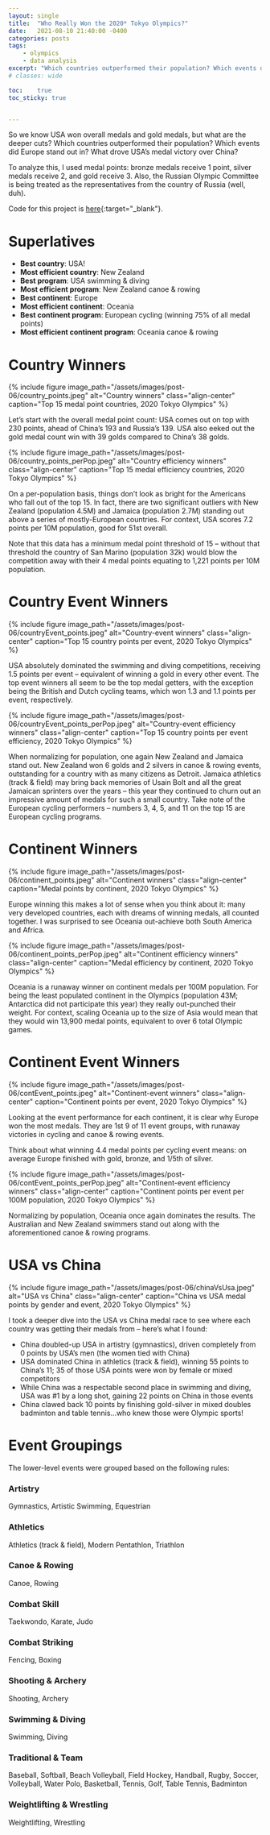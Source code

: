 ```yaml
---
layout: single
title:  "Who Really Won the 2020* Tokyo Olympics?"
date:   2021-08-10 21:40:00 -0400
categories: posts
tags:
    - olympics
    - data analysis
excerpt: "Which countries outperformed their population? Which events did Europe stand out in? What drove USA’s medal victory over China? Find out!"
# classes: wide

toc:    true
toc_sticky: true


---
```


So we know USA won overall medals and gold medals, but what are the deeper cuts? Which countries outperformed their population? Which events did Europe stand out in? What drove USA’s medal victory over China?

To analyze this, I used medal points: bronze medals receive 1 point, silver medals receive 2, and gold receive 3. Also, the Russian Olympic Committee is being treated as the representatives from the country of Russia (well, duh).

Code for this project is [here](https://github.com/ryanofarrell/public/tree/main/projects/olympics){:target="_blank"}.

# Superlatives

- **Best country**: USA!
- **Most efficient country**: New Zealand
- **Best program**: USA swimming & diving
- **Most efficient program**: New Zealand canoe & rowing
- **Best continent**: Europe
- **Most efficient continent**: Oceania
- **Best continent program**: European cycling (winning 75% of all medal points)
- **Most efficient continent program**: Oceania canoe & rowing

# Country Winners

{% include figure 
    image_path="/assets/images/post-06/country_points.jpeg" 
    alt="Country winners" 
    class="align-center"
    caption="Top 15 medal point countries, 2020 Tokyo Olympics"
%}

Let’s start with the overall medal point count: USA comes out on top with 230 points, ahead of China’s 193 and Russia’s 139. USA also eeked out the gold medal count win with 39 golds compared to China’s 38 golds.

{% include figure 
    image_path="/assets/images/post-06/country_points_perPop.jpeg" 
    alt="Country efficiency winners" 
    class="align-center"
    caption="Top 15 medal efficiency countries, 2020 Tokyo Olympics"
%}

On a per-population basis, things don’t look as bright for the Americans who fall out of the top 15. In fact, there are two significant outliers with New Zealand (population 4.5M) and Jamaica (population 2.7M) standing out above a series of mostly-European countries. For context, USA scores 7.2 points per 10M population, good for 51st overall.

Note that this data has a minimum medal point threshold of 15 – without that threshold the country of San Marino (population 32k) would blow the competition away with their 4 medal points equating to 1,221 points per 10M population.

# Country Event Winners

{% include figure 
    image_path="/assets/images/post-06/countryEvent_points.jpeg" 
    alt="Country-event winners" 
    class="align-center"
    caption="Top 15 country points per event, 2020 Tokyo Olympics"
%}

USA absolutely dominated the swimming and diving competitions, receiving 1.5 points per event – equivalent of winning a gold in every other event. The top event winners all seem to be the top medal getters, with the exception being the British and Dutch cycling teams, which won 1.3 and 1.1 points per event, respectively.

{% include figure 
    image_path="/assets/images/post-06/countryEvent_points_perPop.jpeg" 
    alt="Country-event efficiency winners" 
    class="align-center"
    caption="Top 15 country points per event efficiency, 2020 Tokyo Olympics"
%}

When normalizing for population, one again New Zealand and Jamaica stand out. New Zealand won 6 golds and 2 silvers in canoe & rowing events, outstanding for a country with as many citizens as Detroit. Jamaica athletics (track & field) may bring back memories of Usain Bolt and all the great Jamaican sprinters over the years – this year they continued to churn out an impressive amount of medals for such a small country. Take note of the European cycling performers – numbers 3, 4, 5, and 11 on the top 15 are European cycling programs.

# Continent Winners

{% include figure 
    image_path="/assets/images/post-06/continent_points.jpeg" 
    alt="Continent winners" 
    class="align-center"
    caption="Medal points by continent, 2020 Tokyo Olympics"
%}

Europe winning this makes a lot of sense when you think about it: many very developed countries, each with dreams of winning medals, all counted together. I was surprised to see Oceania out-achieve both South America and Africa.

{% include figure 
    image_path="/assets/images/post-06/continent_points_perPop.jpeg" 
    alt="Continent efficiency winners" 
    class="align-center"
    caption="Medal efficiency by continent, 2020 Tokyo Olympics"
%}

Oceania is a runaway winner on continent medals per 100M population. For being the least populated continent in the Olympics (population 43M; Antarctica did not participate this year) they really out-punched their weight. For context, scaling Oceania up to the size of Asia would mean that they would win 13,900 medal points, equivalent to over 6 total Olympic games.

# Continent Event Winners

{% include figure 
    image_path="/assets/images/post-06/contEvent_points.jpeg" 
    alt="Continent-event winners" 
    class="align-center"
    caption="Continent points per event, 2020 Tokyo Olympics"
%}

Looking at the event performance for each continent, it is clear why Europe won the most medals. They are 1st 9 of 11 event groups, with runaway victories in cycling and canoe & rowing events.

Think about what winning 4.4 medal points per cycling event means: on average Europe finished with gold, bronze, and 1/5th of silver.

{% include figure 
    image_path="/assets/images/post-06/contEvent_points_perPop.jpeg" 
    alt="Continent-event efficiency winners" 
    class="align-center"
    caption="Continent points per event per 100M population, 2020 Tokyo Olympics"
%}


Normalizing by population, Oceania once again dominates the results. The Australian and New Zealand swimmers stand out along with the aforementioned canoe & rowing programs.

# USA vs China

{% include figure 
    image_path="/assets/images/post-06/chinaVsUsa.jpeg" 
    alt="USA vs China" 
    class="align-center"
    caption="China vs USA medal points by gender and event, 2020 Tokyo Olympics"
%}

I took a deeper dive into the USA vs China medal race to see where each country was getting their medals from – here’s what I found:

- China doubled-up USA in artistry (gymnastics), driven completely from 0 points by USA’s men (the women tied with China)
- USA dominated China in athletics (track & field), winning 55 points to China’s 11; 35 of those USA points were won by female or mixed competitors
- While China was a respectable second place in swimming and diving, USA was #1 by a long shot, gaining 22 points on China in those events
- China clawed back 10 points by finishing gold-silver in mixed doubles badminton and table tennis…who knew those were Olympic sports!

# Event Groupings

The lower-level events were grouped based on the following rules:

### Artistry
Gymnastics, Artistic Swimming, Equestrian

### Athletics
Athletics (track & field), Modern Pentathlon, Triathlon

### Canoe & Rowing
Canoe, Rowing

### Combat Skill
Taekwondo, Karate, Judo

### Combat Striking
Fencing, Boxing

### Shooting & Archery
Shooting, Archery

### Swimming & Diving
Swimming, Diving

### Traditional & Team
Baseball, Softball, Beach Volleyball, Field Hockey, Handball, Rugby, Soccer, Volleyball, Water Polo, Basketball, Tennis, Golf, Table Tennis, Badminton

### Weightlifting & Wrestling
Weightlifting, Wrestling
